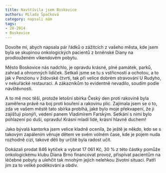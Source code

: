 ```yaml
---
title: Navštívila jsem Boskovice
authors: Milada Špačková
category: napsali nám
tags: 
- 28-2014
- Boskovice
---
```

Dovolte mi, abych napsala pár řádků o zážitcích z vašeho města, kde jsem byla se skupinou onkologických  pacientů z brněnské Diany na prodlouženém víkendovém pobytu. 

Město Boskovice nás nadchlo, je opravdu krásné, plné památek, parků, zahrad a ohromných lidiček. Setkali jsme se tu s vstřícností a ochotou, a to jak v Penzionu v židovské čtvrti, tak  při velice dobrém stravování U Rudyho, v nekuřácké restauraci. A zákazníkům to evidentně nevadilo, soudím podle návštěvnosti.

A to mě moc těší, protože letošní sbírka Český den proti rakovině byla zaměřena právě na boj proti kouření a rakovinu plic. Zajímala jsem se o to, zda ve vašem městě tato sbírka probíhá, jaké bylo moje překvapení, že ji zajišťují pionýři, vedení panem Vladimírem Farským. Setkání s nimi bylo pohlazení po duši, opravdu! Krásní mladí lidé, krásní hlavně duchem! 

Jako bývalá kantorka jsem velice kladně ocenila, že ještě je někdo, kdo se s takovým zapálením věnuje dětem ve svém volném čase, kde je pojem nuda rozhodně cizí, takové děti by určitě byla radost učit. 

Dokázali prodat 846 kytiček a vybrat 17 061 Kč, 30 % z této částky pomůže onkologickému klubu Diana Brno financovat provoz, přispívat pacientům na léčebné pobyty a ulehčit tak mnohým jejich nelehkou životní situaci. Patří jim za to veliké poděkování a obdiv.